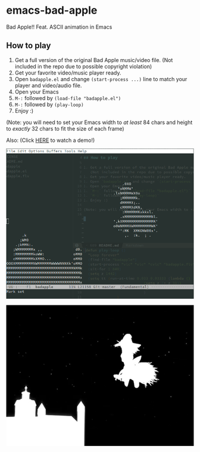 # emacs-bad-apple
Bad Apple!! Feat. ASCII animation in Emacs

## How to play

1. Get a full version of the original Bad Apple music/video file.
   (Not included in the repo due to possible copyright violation)
1. Get your favorite video/music player ready.
1. Open `badapple.el` and change `(start-process ...)` line to match your player and video/audio file.
1. Open your Emacs
1. `M-:` followed by `(load-file "badapple.el")`
1. `M-:` followed by `(play-loop)`
1. Enjoy :)

(Note: you will need to set your Emacs width to *at least* 84 chars and height to *exactly* 32 chars to fit the size of each frame)

Also: (Click [HERE](http://www.bilibili.com/video/av2393380/) to watch a demo!)

![Emacs](img/emacs.png)

![VLC](img/vlc.png)
